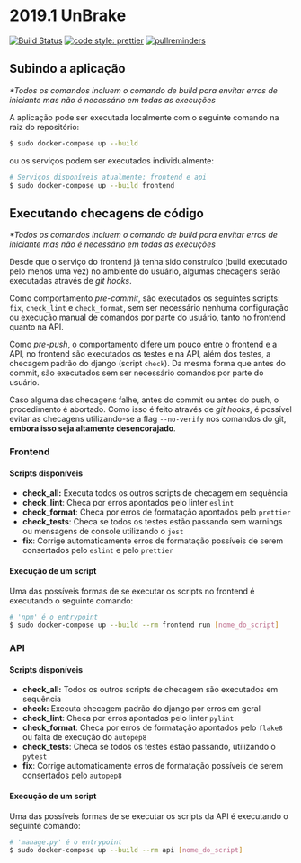 # 2019.1 UnBrake

[![Build Status](https://travis-ci.com/fga-eps-mds/2019.1-unbrake.svg?branch=master)](https://travis-ci.com/fga-eps-mds/2019.1-unbrake)
[![code style: prettier](https://img.shields.io/badge/code_style-prettier-ff69b4.svg?style=flat-square)](https://github.com/prettier/prettier)
[![pullreminders](https://pullreminders.com/badge.svg)](https://pullreminders.com?ref=badge)

## Subindo a aplicação
_*Todos os comandos incluem o comando de build para envitar erros de iniciante mas não é necessário em todas as execuções_

A aplicação pode ser executada localmente com o seguinte comando na raiz do repositório:

``` bash
$ sudo docker-compose up --build
```

ou os serviços podem ser executados individualmente:
``` bash
# Serviços disponíveis atualmente: frontend e api
$ sudo docker-compose up --build frontend
```

## Executando checagens de código
_*Todos os comandos incluem o comando de build para envitar erros de iniciante mas não é necessário em todas as execuções_

Desde que o serviço do frontend já tenha sido construído (build executado pelo menos uma vez) no ambiente do usuário, algumas checagens serão executadas através de _git hooks_.

Como comportamento _pre-commit_, são executados os seguintes scripts: `fix`, `check_lint` e `check_format`, sem ser necessário nenhuma configuração ou execução manual de comandos por parte do usuário, tanto no frontend quanto na API.

Como _pre-push_, o comportamento difere um pouco entre o frontend e a API, no frontend são executados os testes e na API, além dos testes, a checagem padrão do django (script `check`). Da mesma forma que antes do commit, são executados sem ser necessário comandos por parte do usuário.

Caso alguma das checagens falhe, antes do commit ou antes do push, o procedimento é abortado. Como isso é feito através de _git hooks_, é possível evitar as checagens utilizando-se a flag `--no-verify` nos comandos do git, **embora isso seja altamente desencorajado**.

### Frontend
#### Scripts disponíveis

* **check_all:** Executa todos os outros scripts de checagem em sequência
* **check_lint**: Checa por erros apontados pelo linter `eslint`
* **check_format**: Checa por erros de formatação apontados pelo `prettier`
* **check_tests**: Checa se todos os testes estão passando sem warnings ou mensagens de console utilizando o `jest`
* **fix**: Corrige automaticamente erros de formatação possíveis de serem consertados pelo `eslint` e pelo `prettier`

#### Execução de um script

Uma das possíveis formas de se executar os scripts no frontend é executando o seguinte comando:
``` bash
# 'npm' é o entrypoint
$ sudo docker-compose up --build --rm frontend run [nome_do_script]
```

### API
#### Scripts disponíveis

* **check_all:** Todos os outros scripts de checagem são executados em sequência
* **check:** Executa checagem padrão do django por erros em geral
* **check_lint**: Checa por erros apontados pelo linter `pylint`
* **check_format**: Checa por erros de formatação apontados pelo `flake8` ou falta de execução do `autopep8`
* **check_tests**: Checa se todos os testes estão passando, utilizando o `pytest`
* **fix**: Corrige automaticamente erros de formatação possíveis de serem consertados pelo `autopep8`

#### Execução de um script

Uma das possíveis formas de se executar os scripts da API é executando o seguinte comando:
``` bash
# 'manage.py' é o entrypoint
$ sudo docker-compose up --build --rm api [nome_do_script]
```
